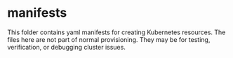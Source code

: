 # manifests

This folder contains yaml manifests for creating Kubernetes resources.
The files here are not part of normal provisioning. They may be for 
testing, verification, or debugging cluster issues.
